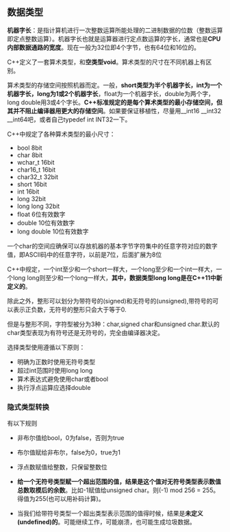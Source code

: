 ## 数据类型

**机器字长**：是指计算机进行一次整数运算所能处理的二进制数据的位数（整数运算即定点整数运算）。机器字长也就是运算器进行定点数运算的字长，通常也是**CPU内部数据通路的宽度**。现在一般为32位即4个字节，也有64位和16位的。

C++定义了一套算术类型，和**空类型void**。算术类型的尺寸在不同机器上有区别。


算术类型的存储空间按照机器而定。一般，**short类型为半个机器字长，int为一个机器字长，long为1或2个机器字长**，float为一个机器字长，double为两个字，long double用3或4个字长。**C++标准规定的是每个算术类型的最小存储空间，但其并不阻止编译器用更大的存储空间**。如果要保证移植性，尽量用__int16 __int32 __int64吧，或者自己typedef int INT32一下。

C++中规定了各种算术类型的最小尺寸：

 - bool 8bit
 - char 8bit
 - wchar_t 16bit
 - char16_t 16bit
 - char32_t 32bit
 - short 16bit
 - int 16bit
 - long 32bit
 - long long 32bit
 - float 6位有效数字
 - double 10位有效数字
 - long double 10位有效数字

一个char的空间应确保可以存放机器的基本字节字符集中的任意字符对应的数字值，即ASCII码中的任意字符，以前是7位，后面扩展为8位

C++中规定，一个int至少和一个short一样大，一个long至少和一个int一样大，一个long long则至少和一个long一样大，**其中，数据类型long long是在C++11中新定义的**。

除此之外，整形可以划分为带符号的(signed)和无符号的(unsigned),带符号的可以表示正负数，无符号的整形只会大于等于0.

但是与整形不同，字符型被分为3种：char,signed char和unsigned char.默认的char类型表现为有符号还是无符号的，完全由编译器决定。


选择类型使用遵循以下原则：

 - 明确为正数时使用无符号类型
 - 超过int范围时使用long long
 - 算术表达式避免使用char或者bool
 - 执行浮点运算应选择double

### 隐式类型转换

有以下规则

 - 非布尔值给bool，0为false，否则为true

 - 布尔值赋给非布尔，false为0，true为1

 - 浮点数赋值给整数，只保留整数位

 - **给一个无符号类型赋一个超出范围的值，结果是这个值对无符号类型表示数值总数取模后的余数**。比如-1赋值给unsigned char。则(-1) mod 256 = 255。得值为255(也可以用补码计算)。

 - 当我们给带符号类型一个超出类型表示范围的值得时候，结果是**未定义(undefined)的**。可能继续工作，可能崩溃，也可能生成垃圾数据。

